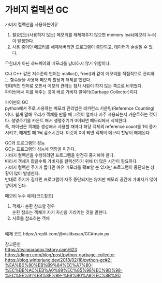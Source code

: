 # 가비지 컬렉션 GC

가비지 컬렉션을 사용하는이유<br>

1. 필요없는(사용하지 않는) 메모리를 해제해주지 않으면 memory leak(메모리 누수)이 발생한다.<br>
2. 사용 중이던 메모리를 해제해버리면 프로그램이 중단되고, 데이터가 손실될 수 있다.<br>

무한대가 아닌 하드웨어의 메모리를 낭비하지 않기 위함이다.<br>

C나 C++ 같은 저수준의 언어는 malloc(), free()와 같이 메모리를 직접적으로 관리하는 함수들을 사용해 메모리 할당과 해제를 했었다.<br>
현대적인 언어로 오면서 메모리 관리는 점차 사람이 하지 않는 쪽으로 바뀌었다.<br>
파이썬에서 이를 해주는 것이 바로 가비지 콜렉터(Garbage Collector)이다<br>


파이썬의 GC<br>
python에서 주로 사용하는 메모리 관리법은 레퍼런스 카운팅(Reference Counting)이다. 쉽게 말해 우리가 객체를 만들 때 그것이 얼마나 자주 사용되는지 카운트하는 것이다. 생명주기를 카운트 해서 생명주기가 0이되면 메모리에서 삭제한다.<br>
즉, 파이썬은 객체를 생성해서 사용할 때마다 해당 객체의 reference count를 1씩 증가시키고, 해제할 때 1씩 감소시킨다. 이것이 0이 되면 객체의 메모리 할당이 해제된다.


GC와 프로그램의 성능<br>
GC는 프로그램의 성능에 영향을 미친다.<br>
가비지 컬렉션을 수행하려면 프로그램을 완전히 중지해야 한다.<br>
따라서 객체가 많을수록 가비지를 컬렉션하기 위해 더 많은 시간이 필요하다.<br>
가비지 컬렉션 주기가 짧다면 여유 메모리를 확보할 순 있지만 프로그램이 중단되는 상황이 많이 발생한다.<br>
반대로 주기가 길다면 프로그램이 자주 중단되지는 않지만 메모리 공간에 가비지가 많이 쌓이게 된다.


메모리 누수 예제(코드참조)<br>

1. 객체가 순환 참조할 경우<br>
 순환 참조는 객체가 자기 자신을 가리키는 것을 말한다.<br>
2. 서로를 참조하는 객체<br>
<br>
예제 코드 https://replit.com/@visitbusan/GC#main.py
<br>


참고문헌<br>
https://twinparadox.tistory.com/623<br>
https://dingrr.com/blog/post/python-garbage-collector<br>
https://blog.winterjung.dev/2018/02/18/python-gc#2-%EA%B0%80%EB%B9%84%EC%A7%80-%EC%BB%AC%EB%A0%89%EC%85%98%EC%9D%98-%EC%9E%91%EB%8F%99-%EB%B0%A9%EC%8B%9D<br>
